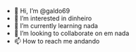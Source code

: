- 👋 Hi, I’m @galdo69
- 👀 I’m interested in  dinheiro
- 🌱 I’m currently learning  nada
- 💞️ I’m looking to collaborate on  em nada
- 📫 How to reach me andando

<!---
galdo69/galdo69 is a ✨ special ✨ repository because its `README.md` (this file) appears on your GitHub profile.
You can click the Preview link to take a look at your changes.
--->
